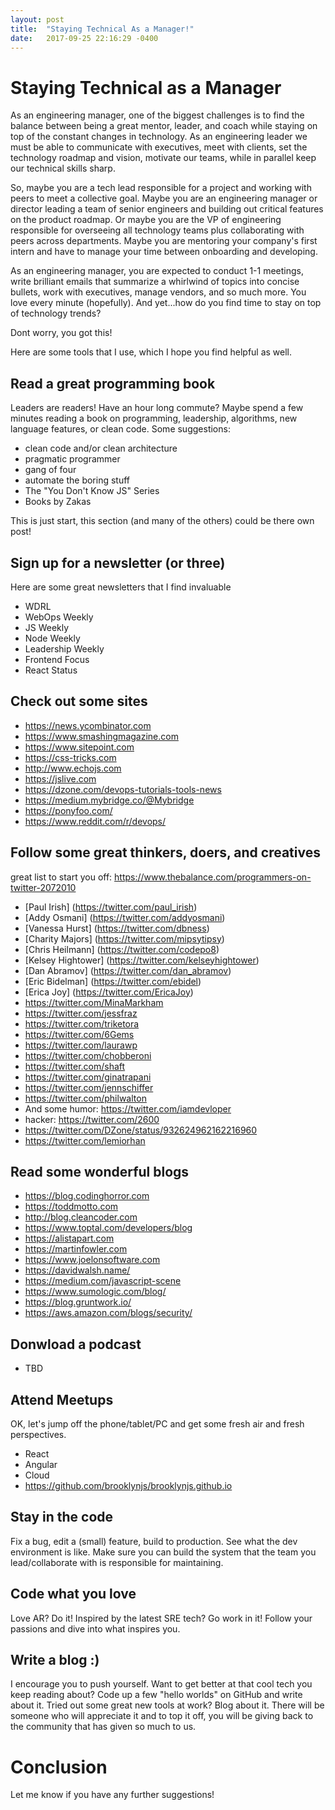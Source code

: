 ```yaml
---
layout: post
title:  "Staying Technical As a Manager!"
date:   2017-09-25 22:16:29 -0400
---
```


# Staying Technical as a Manager
As an engineering manager, one of the biggest challenges is to find the balance between being a great mentor, leader, and coach while staying on top of the constant changes in technology.  As an engineering leader we must be able to communicate with executives, meet with clients, set the technology roadmap and vision, motivate our teams, while in parallel keep our technical skills sharp.

So, maybe you are a tech lead responsible for a project and working with peers to meet a collective goal. Maybe you are an engineering manager or director leading a team of senior engineers and building out critical features on the product roadmap.  Or maybe you are the VP of engineering responsible for overseeing all technology teams plus collaborating with peers across departments. Maybe you are mentoring your company's first intern and have to manage your time between onboarding and developing. 

As an engineering manager, you are expected to conduct 1-1 meetings, write brilliant emails that summarize a whirlwind of topics into concise bullets, work with executives, manage vendors, and so much more. You love every minute (hopefully). And yet...how do you find time to stay on top of technology trends?

Dont worry, you got this!

Here are some tools that I use, which I hope you find helpful as well.

## Read a great programming book
Leaders are readers!  Have an hour long commute? Maybe spend a few minutes reading a book on programming, leadership, algorithms, new language features, or clean code.
Some suggestions:
- clean code and/or clean architecture
- pragmatic programmer
- gang of four
- automate the boring stuff
- The "You Don't Know JS" Series
- Books by Zakas

This is just start, this section (and many of the others) could be there own post! 

## Sign up for a newsletter (or three)
Here are some great newsletters that I find invaluable
- WDRL
- WebOps Weekly
- JS Weekly
- Node Weekly
- Leadership Weekly
- Frontend Focus
- React Status

## Check out some sites
- https://news.ycombinator.com
- https://www.smashingmagazine.com
- https://www.sitepoint.com
- https://css-tricks.com
- http://www.echojs.com
- https://jslive.com
- https://dzone.com/devops-tutorials-tools-news
- https://medium.mybridge.co/@Mybridge
- https://ponyfoo.com/
- https://www.reddit.com/r/devops/

## Follow some great thinkers, doers, and creatives
great list to start you off: https://www.thebalance.com/programmers-on-twitter-2072010
- [Paul Irish] (https://twitter.com/paul_irish)
- [Addy Osmani] (https://twitter.com/addyosmani)
- [Vanessa Hurst] (https://twitter.com/dbness)
- [Charity Majors] (https://twitter.com/mipsytipsy)
- [Chris Heilmann] (https://twitter.com/codepo8)
- [Kelsey Hightower] (https://twitter.com/kelseyhightower)
- [Dan Abramov] (https://twitter.com/dan_abramov)
- [Eric Bidelman] (https://twitter.com/ebidel)
- [Erica Joy] (https://twitter.com/EricaJoy)
- https://twitter.com/MinaMarkham
- https://twitter.com/jessfraz
- https://twitter.com/triketora
- https://twitter.com/6Gems
- https://twitter.com/laurawp
- https://twitter.com/chobberoni
- https://twitter.com/shaft
- https://twitter.com/ginatrapani
- https://twitter.com/jennschiffer
- https://twitter.com/philwalton
- And some humor: https://twitter.com/iamdevloper
- hacker: https://twitter.com/2600
- https://twitter.com/DZone/status/932624962162216960
- https://twitter.com/lemiorhan

## Read some wonderful blogs
- https://blog.codinghorror.com
- https://toddmotto.com
- http://blog.cleancoder.com
- https://www.toptal.com/developers/blog
- https://alistapart.com
- https://martinfowler.com
- https://www.joelonsoftware.com 
- https://davidwalsh.name/
- https://medium.com/javascript-scene
- https://www.sumologic.com/blog/
- https://blog.gruntwork.io/
- https://aws.amazon.com/blogs/security/

## Donwload a podcast 
- TBD

## Attend Meetups
OK, let's jump off the phone/tablet/PC and get some fresh air and fresh perspectives.
- React
- Angular
- Cloud
- https://github.com/brooklynjs/brooklynjs.github.io

## Stay in the code
Fix a bug, edit a (small) feature, build to production. See what the dev environment is like. Make sure you can build the system that the team you lead/collaborate with is responsible for maintaining.

## Code what you love
Love AR? Do it!  Inspired by the latest SRE tech? Go work in it! Follow your passions and dive into what inspires you.

## Write a blog :)
I encourage you to push yourself. Want to get better at that cool tech you keep reading about? Code up a few "hello worlds" on GitHub and write about it.  Tried out some great new tools at work?  Blog about it. There will be someone who will appreciate it and to top it off, you will be giving back to the community that has given so much to us.

# Conclusion
Let me know if you have any further suggestions!
